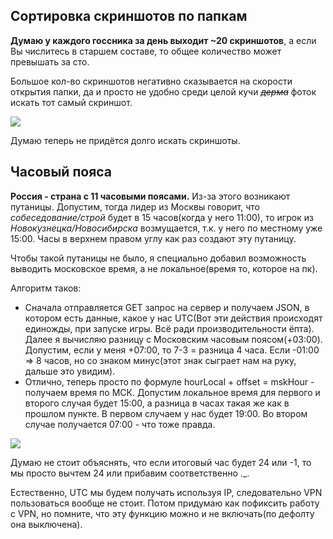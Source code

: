 ## Сортировка скриншотов по папкам

**Думаю у каждого госсника за день выходит ~20 скриншотов**, а если Вы числитесь в старшем составе, то общее количество может превышать за сто. 

Большое кол-во скриншотов негативно сказывается на скорости открытия папки, да и просто не удобно среди целой кучи *~~дерма~~* фоток искать тот самый скриншот.

![](./trash/2_1/screenshots.gif)

Думаю теперь не придётся долго искать скриншоты.

## Часовый пояса

**Россия - страна с 11 часовыми поясами.** Из-за этого возникают путаницы. Допустим, тогда лидер из Москвы говорит, что _собеседование/строй_ будет в 15 часов(когда у него 11:00), то игрок из _Новокузнецка/Новосибирска_ возмущается, т.к. у него по местному уже 15:00. Часы в верхнем правом углу как раз создают эту путаницу. 

Чтобы такой путаницы не было, я специально добавил возможность выводить московское время, а не локальное(время то, которое на пк). 

Алгоритм таков: 
- Сначала отправляется GET запрос на сервер и получаем JSON, в котором есть данные, какое у нас UTC(Вот эти действия происходят единожды, при запуске игры. Всё ради производительности ёпта). Далее я вычисляю разницу с Московским часовым поясом(+03:00). Допустим, если у меня +07:00, то 7-3 = разница 4 часа. Если -01:00 => 8 часов, но со знаком минус(этот знак сыграет нам на руку, дальше это увидим).
- Отлично, теперь просто по формуле hourLocal + offset = mskHour - получаем время по МСК. Допустим локальное время для первого и второго случая будет 15:00, а разница в часах такая же как в прошлом пункте. В первом случаем у нас будет 19:00. Во втором случае получается 07:00 - что тоже правда.

![](./trash/2_1/timezone.gif)

Думаю не стоит объяснять, что если итоговый час будет 24 или -1, то мы просто вычтем 24 или прибавим соответственно ._.

Естественно, UTC мы будем получать используя IP, следовательно VPN пользоваться вообще не стоит. Потом придумаю как пофиксить работу с VPN, но помните, что эту функцию можно и не включать(по дефолту она выключена).
